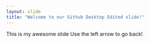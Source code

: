 ```yaml
---
layout: slide
title: "Welcome to our Github Desktop Edited slide!"
---
```

This is my awesome slide
Use the left arrow to go back!